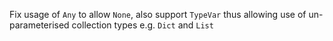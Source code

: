 Fix usage of `Any` to allow `None`, also support `TypeVar` thus allowing use of un-parameterised collection types
e.g. `Dict` and `List`
